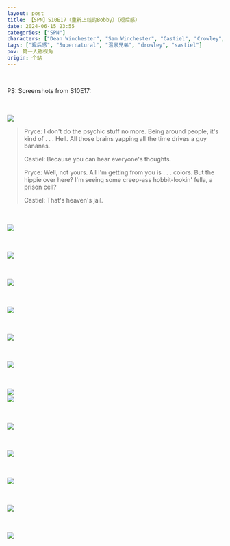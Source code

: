 ```yaml
---
layout: post
title: 【SPN】S10E17（重新上线的Bobby）（观后感）
date: 2024-06-15 23:55
categories: ["SPN"]
characters: ["Dean Winchester", "Sam Winchester", "Castiel", "Crowley", "Bobby"]
tags: ["观后感", "Supernatural", "温家兄弟", "drowley", "sastiel"]
pov: 第一人称视角
origin: 个站
---
```


<br>

PS: Screenshots from S10E17:

<br><br>
![](/assets/images/SPN/S10/2024-06-15-SPN-1017-1.jpg)
<br>

> Pryce: I don't do the psychic stuff no more. Being around people, it's kind of . . . Hell. All those brains yapping all the time drives a guy bananas.
>
> Castiel: Because you can hear everyone's thoughts.
>
> Pryce: Well, not yours. All I'm getting from you is . . . colors. But the hippie over here? I'm seeing some creep-ass hobbit-lookin' fella, a prison cell?
>
> Castiel: That's heaven's jail.

<br><br>
![](/assets/images/SPN/S10/2024-06-15-SPN-1017-2.jpg)
<br>

<br><br>
![](/assets/images/SPN/S10/2024-06-15-SPN-1017-3.jpg)
<br>

<br><br>
![](/assets/images/SPN/S10/2024-06-15-SPN-1017-4.jpg)
<br>

<br><br>
![](/assets/images/SPN/S10/2024-06-15-SPN-1017-5.jpg)
<br>

<br><br>
![](/assets/images/SPN/S10/2024-06-15-SPN-1017-6.jpg)
<br>

<br><br>
![](/assets/images/SPN/S10/2024-06-15-SPN-1017-7.jpg)
<br>

<br><br>
![](/assets/images/SPN/S10/2024-06-15-SPN-1017-8.jpg)
<br>
![](/assets/images/SPN/S10/2024-06-15-SPN-1017-9.jpg)
<br>

<br><br>
![](/assets/images/SPN/S10/2024-06-15-SPN-1017-10.jpg)
<br>

<br><br>
![](/assets/images/SPN/S10/2024-06-15-SPN-1017-11.jpg)
<br>

<br><br>
![](/assets/images/SPN/S10/2024-06-15-SPN-1017-12.jpg)
<br>

<br><br>
![](/assets/images/SPN/S10/2024-06-15-SPN-1017-13.jpg)
<br>

<br><br>
![](/assets/images/SPN/S10/2024-06-15-SPN-1017-14.jpg)
<br>
